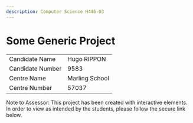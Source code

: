 ```yaml
---
description: Computer Science H446-03
---
```


# Some Generic Project

|                  |                |
| ---------------- | -------------- |
| Candidate Name   | Hugo RIPPON    |
| Candidate Number | 9583           |
| Centre Name      | Marling School |
| Centre Number    | 57037          |

Note to Assessor: This project has been created with interactive elements. In order to view as intended by the students, please follow the secure link below.

